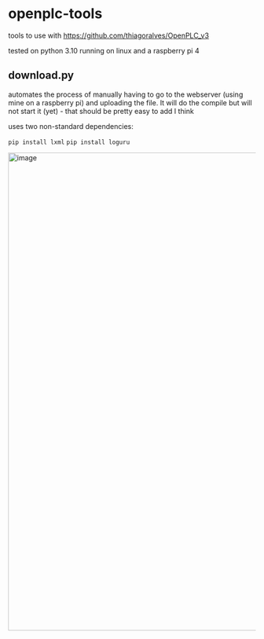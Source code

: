 # openplc-tools
tools to use with https://github.com/thiagoralves/OpenPLC_v3

tested on python 3.10 running on linux and a raspberry pi 4

## download.py

automates the process of manually having to go to the webserver (using mine on a raspberry pi) and uploading the file. It will do the compile but will not start it (yet) - that should be pretty easy to add I think

uses two non-standard dependencies:

`pip install lxml`
`pip install loguru`

<img width="1191" height="973" alt="image" src="https://github.com/user-attachments/assets/9f37736e-4cdf-4206-93b7-ea7d76daaf1c" />
